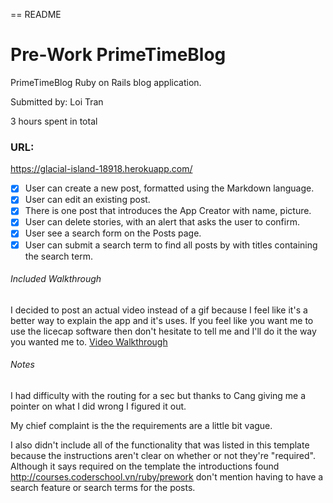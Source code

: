 == README
# Pre-Work PrimeTimeBlog

PrimeTimeBlog Ruby on Rails blog application.

Submitted by: Loi Tran

3 hours spent in total

### URL:
https://glacial-island-18918.herokuapp.com/


* [x] User can create a new post, formatted using the Markdown language.
* [x] User can edit an existing post.
* [x] There is one post that introduces the App Creator with name, picture.
* [x] User can delete stories, with an alert that asks the user to confirm.
* [x] User see a search form on the Posts page.
* [x] User can submit a search term to find all posts by with titles containing the search term.

###### Included Walkthrough
I decided to post an actual video instead of a gif because I feel like it's a better way to explain the app and it's uses.
If you feel like you want me to use the licecap software then don't hesitate to tell me and I'll do it the way you wanted me to.
[Video Walkthrough](http://www.youtube.com/watch?v=krldD3OL7p8)


###### Notes

I had difficulty with the routing for a sec but thanks to Cang giving me a pointer on what I did wrong I figured it out.

My chief complaint is the the requirements are a little bit vague.

I also didn't include all of the functionality that was listed in this template because the instructions aren't clear on whether or not they're "required".
Although it says required on the template the introductions found <http://courses.coderschool.vn/ruby/prework> don't mention having to have a search feature
or search terms for the posts.
